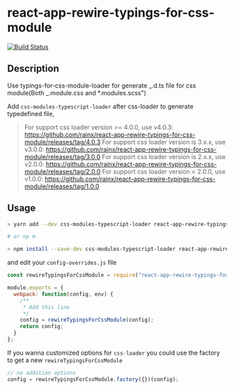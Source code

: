 # react-app-rewire-typings-for-css-module

[![Build Status](https://travis-ci.org/rainx/react-app-rewire-typings-for-css-module.svg?branch=master)](https://travis-ci.org/rainx/react-app-rewire-typings-for-css-module)

## Description

Use typings-for-css-module-loader for generate _.d.ts file for css module(Both _.module.css and \*.modules.scss")

Add `css-modules-typescript-loader` after css-loader to generate typedefined file,

> For support css loader version >= 4.0.0, use v4.0.3: https://github.com/rainx/react-app-rewire-typings-for-css-module/releases/tag/4.0.3
> For support css loader version is 3.x.x, use v3.0.0: https://github.com/rainx/react-app-rewire-typings-for-css-module/releases/tag/3.0.0
> For support css loader version is 2.x.x, use v2.0.0: https://github.com/rainx/react-app-rewire-typings-for-css-module/releases/tag/2.0.0
> For support css loader version < 2.0.0, use v1.0.0: https://github.com/rainx/react-app-rewire-typings-for-css-module/releases/tag/1.0.0

## Usage

```bash
> yarn add --dev css-modules-typescript-loader react-app-rewire-typings-for-css-module

# or np m

> npm install --save-dev css-modules-typescript-loader react-app-rewire-typings-for-css-module

```

and edit your `config-overrides.js` file

```javascript
const rewireTypingsForCssModule = require("react-app-rewire-typings-for-css-module");

module.exports = {
  webpack: function(config, env) {
    /**
     * Add this line
     */
    config = rewireTypingsForCssModule(config);
    return config;
  }
};
```

If you wanna customized options for `css-loader` you could use the factory to get a new `rewireTypingsForCssModule`

```javascript
// no addition options
config = rewireTypingsForCssModule.factory({})(config);
```

